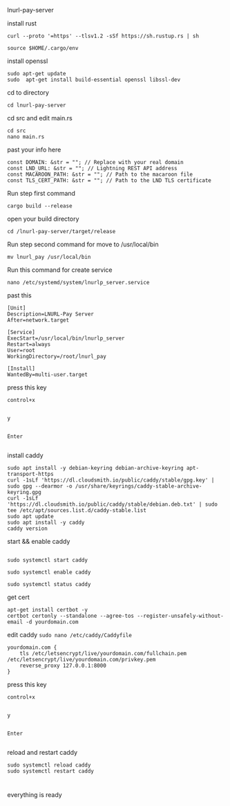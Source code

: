 lnurl-pay-server

install rust

```
curl --proto '=https' --tlsv1.2 -sSf https://sh.rustup.rs | sh
```
```
source $HOME/.cargo/env
```
install openssl
```
sudo apt-get update
sudo  apt-get install build-essential openssl libssl-dev

```
cd to directory
```
cd lnurl-pay-server
```
cd src  and edit main.rs
```
cd src 
nano main.rs
```

past your info here
```
const DOMAIN: &str = ""; // Replace with your real domain
const LND_URL: &str = ""; // Lightning REST API address
const MACAROON_PATH: &str = ""; // Path to the macaroon file
const TLS_CERT_PATH: &str = ""; // Path to the LND TLS certificate
```

Run step first command

```
cargo build --release

```
open your build directory
```
cd /lnurl-pay-server/target/release
```
Run step second command for move to /usr/local/bin

```
mv lnurl_pay /usr/local/bin

```


Run this command for create service
```
nano /etc/systemd/system/lnurlp_server.service
```
past this 

```
[Unit]
Description=LNURL-Pay Server
After=network.target

[Service]
ExecStart=/usr/local/bin/lnurlp_server
Restart=always
User=root
WorkingDirectory=/root/lnurl_pay

[Install]
WantedBy=multi-user.target
```





press this key 
```
control+x


y


Enter


```

install caddy

```
sudo apt install -y debian-keyring debian-archive-keyring apt-transport-https
curl -1sLf 'https://dl.cloudsmith.io/public/caddy/stable/gpg.key' | sudo gpg --dearmor -o /usr/share/keyrings/caddy-stable-archive-keyring.gpg
curl -1sLf 'https://dl.cloudsmith.io/public/caddy/stable/debian.deb.txt' | sudo tee /etc/apt/sources.list.d/caddy-stable.list
sudo apt update
sudo apt install -y caddy
caddy version
```

start && enable caddy
```

sudo systemctl start caddy

sudo systemctl enable caddy

sudo systemctl status caddy

```

get cert 
```
apt-get install certbot -y
certbot certonly --standalone --agree-tos --register-unsafely-without-email -d yourdomain.com
```
edit caddy
```sudo nano /etc/caddy/Caddyfile```

```
yourdomain.com {
    tls /etc/letsencrypt/live/yourdomain.com/fullchain.pem /etc/letsencrypt/live/yourdomain.com/privkey.pem
    reverse_proxy 127.0.0.1:8000
}
```
press this key 
```
control+x


y


Enter


```
reload and restart caddy

```
sudo systemctl reload caddy
sudo systemctl restart caddy
```
#
#
everything is ready
#
#
